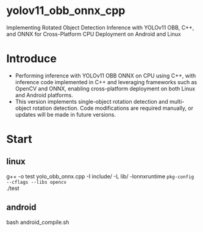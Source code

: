 # yolov11_obb_onnx_cpp
Implementing Rotated Object Detection Inference with YOLOv11 OBB, C++, and ONNX for Cross-Platform CPU Deployment on Android and Linux

# Introduce
- Performing inference with YOLOv11 OBB ONNX on CPU using C++, with inference code implemented in C++ and leveraging frameworks such as OpenCV and ONNX, enabling cross-platform deployment on both Linux and Android platforms.
- This version implements single-object rotation detection and multi-object rotation detection. Code modifications are required manually, or updates will be made in future versions.

# Start
## linux
g++ -o test yolo_obb_onnx.cpp -I include/ -L lib/ -lonnxruntime `pkg-config --cflags --libs opencv`  
./test
## android
bash android_compile.sh

